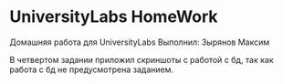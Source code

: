 # UniversityLabs HomeWork

Домашняя работа для UniversityLabs
Выполнил: Зырянов Максим

В четвертом задании приложил скриншоты с работой с бд, так как работа с бд не предусмотрена заданием.
